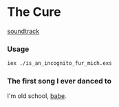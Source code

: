 # The Cure


[soundtrack](https://open.spotify.com/track/263aNAQCeFSWipk896byo6?si=7d531fcd9cb8403b)


### Usage


```bash
iex ./is_an_incognito_fur_mich.exs
```


### The first song I ever danced to

I'm old school, [babe](https://open.spotify.com/track/6J6RWKCPN5RFKHUKEUFjxS?si=6e3812498e4e481a).
